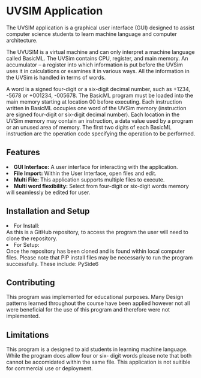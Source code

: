 <h1>UVSIM Application</h1>
The UVSIM application is a graphical user interface (GUI) designed to assist computer science students to learn machine language and computer architecture. 

The UVUSIM is a virtual machine and can only interpret a machine language called BasicML. 
The UVSim contains CPU, register, and main memory. An accumulator – a register into which information is put before the UVSim uses it in calculations or examines it in various ways. All the information in the UVSim is handled in terms of words.

A word is a signed four-digit or a six-digit decimal number, such as +1234, -5678 or +001234, -005678. The BasicML program must be loaded into the main memory starting at location 00 before executing. Each instruction written in BasicML occupies one word of the UVSim memory (instruction are signed four-digit or six-digit decimal number). Each location in the UVSim memory may contain an instruction, a data value used by a program or an unused area of memory. The first two digits of each BasicML instruction are the operation code specifying the operation to be performed.

<h2>Features</h2>
<li><strong>GUI Interface:</strong> A user interface for interacting with the application.</li>
<li><strong>File Import:</strong> Within the User Interface, open files and edit.</li>
<li><strong>Multi File:</strong> This application supports multiple files to execute.</li>
<li><strong>Multi word flexibility:</strong> Select from four-digit or six-digit words memory will seamlessly be edited for user.</li>

<h2>Installation and Setup</h2>
<li>For Install:</li> As this is a GitHub repository, to access the program the user will need to clone the repository. 
<li>For Setup:</li> Once the repository has been cloned and is found within local computer files. Please note that PIP install files may be necessariy to run the program successfully. These include: PySide6 

<h2>Contributing</h2>
This program was implemented for educational purposes. Many Design patterns learned throughout the course have been applied however not all were beneficial for the use of this program and therefore were not implemented.

<h2>Limitations</h2>
This program is a designed to aid students in learning machine language. While the program does allow four or six- digit words please note that both cannot be accomidated within the same file. This application is not suitible for commercial use or deployment.
